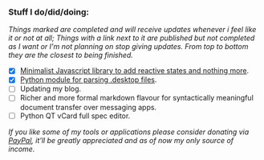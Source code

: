 ### Stuff I do/did/doing:

_Things marked are completed and will receive updates whenever i feel like it or not at all; Things with a link next to it are published but not completed as I want or I'm not planning on stop giving updates. From top to bottom they are the closest to being finished._

- [x] [Minimalist Javascript library to add reactive states and nothing more](https://github.com/gabriele-vargiu/reactfulness).
- [x] [Python module for parsing .desktop files](https://github.com/gabriele-vargiu/parsed).
- [ ] Updating my blog.
- [ ] Richer and more formal markdown flavour for syntactically meaningful document transfer over messaging apps.
- [ ] Python QT vCard full spec editor.

_If you like some of my tools or applications please consider donating via [PayPal](paypal.me/vargiu), it'll be greatly appreciated and as of now my only source of income._
